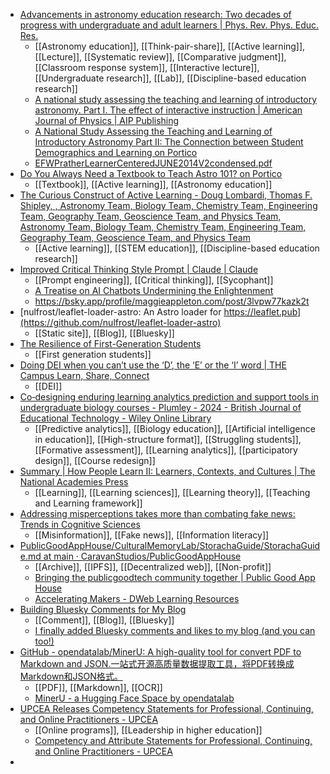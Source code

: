 - [Advancements in astronomy education research: Two decades of progress with undergraduate and adult learners | Phys. Rev. Phys. Educ. Res.](https://journals.aps.org/prper/abstract/10.1103/jp2p-97jb)
	- [[Astronomy education]], [[Think-pair-share]], [[Active learning]], [[Lecture]], [[Systematic review]], [[Comparative judgment]], [[Classroom response system]], [[Interactive lecture]], [[Undergraduate research]], [[Lab]], [[Discipline-based education research]]
	- [A national study assessing the teaching and learning of introductory astronomy. Part I. The effect of interactive instruction | American Journal of Physics | AIP Publishing](https://pubs.aip.org/aapt/ajp/article-abstract/77/4/320/1058078/A-national-study-assessing-the-teaching-and?redirectedFrom=fulltext)
	- [A National Study Assessing the Teaching and Learning of Introductory Astronomy Part II: The Connection between Student Demographics and Learning on Portico](https://access.portico.org/Portico/auView?auId=ark:%2F27927%2Fpgg3ztfdr14)
	- [EFWPratherLearnerCenteredJUNE2014V2condensed.pdf](https://www.aapt.org/Conferences/upload/EFWPratherLearnerCenteredJUNE2014V2condensed.pdf)
- [Do You Always Need a Textbook to Teach Astro 101? on Portico](https://access.portico.org/Portico/auView?auId=ark:%2F27927%2Fpgg3ztfctdr)
	- [[Textbook]], [[Active learning]], [[Astronomy education]]
- [The Curious Construct of Active Learning - Doug Lombardi, Thomas F. Shipley, , Astronomy Team, Biology Team, Chemistry Team, Engineering Team, Geography Team, Geoscience Team, and Physics Team, Astronomy Team, Biology Team, Chemistry Team, Engineering Team, Geography Team, Geoscience Team, and Physics Team](https://journals.sagepub.com/doi/10.1177/1529100620973974)
	- [[Active learning]], [[STEM education]], [[Discipline-based education research]]
- [Improved Critical Thinking Style Prompt | Claude | Claude](https://claude.ai/public/artifacts/7d637abb-a0ed-4803-8eb4-e906d8c85beb)
	- [[Prompt engineering]], [[Critical thinking]], [[Sycophant]]
	- [A Treatise on AI Chatbots Undermining the Enlightenment](https://maggieappleton.com/ai-enlightenment)
	- https://bsky.app/profile/maggieappleton.com/post/3lvpw77kazk2t
- [nulfrost/leaflet-loader-astro: An Astro loader for https://leaflet.pub](https://github.com/nulfrost/leaflet-loader-astro)
	- [[Static site]], [[Blog]], [[Bluesky]]
- [The Resilience of First-Generation Students](https://www.insidehighered.com/news/students/diversity/2025/08/06/resilience-first-generation-students)
	- [[First generation students]]
- [Doing DEI when you can’t use the ‘D’, the ‘E’ or the ‘I’ word | THE Campus Learn, Share, Connect](https://www.timeshighereducation.com/campus/doing-dei-when-you-cant-use-d-e-or-i-word)
	- [[DEI]]
- [Co‐designing enduring learning analytics prediction and support tools in undergraduate biology courses - Plumley - 2024 - British Journal of Educational Technology - Wiley Online Library](https://bera-journals.onlinelibrary.wiley.com/doi/10.1111/bjet.13472)
	- [[Predictive analytics]], [[Biology education]], [[Artificial intelligence in education]], [[High-structure format]], [[Struggling students]], [[Formative assessment]], [[Learning analytics]], [[participatory design]], [[Course redesign]]
- [Summary | How People Learn II: Learners, Contexts, and Cultures | The National Academies Press](https://nap.nationalacademies.org/read/24783/chapter/2)
	- [[Learning]], [[Learning sciences]], [[Learning theory]], [[Teaching and Learning framework]]
- [Addressing misperceptions takes more than combating fake news: Trends in Cognitive Sciences](https://www.cell.com/trends/cognitive-sciences/abstract/S1364-6613(25)00182-2)
	- [[Misinformation]], [[Fake news]], [[Information literacy]]
- [PublicGoodAppHouse/CulturalMemoryLab/StorachaGuide/StorachaGuide.md at main · CaravanStudios/PublicGoodAppHouse](https://github.com/CaravanStudios/PublicGoodAppHouse/blob/main/CulturalMemoryLab/StorachaGuide/StorachaGuide.md?utm_content=buffer1c014&utm_medium=social&utm_source=linkedin.com&utm_campaign=buffer)
	- [[Archive]], [[IPFS]], [[Decentralized web]], [[Non-profit]]
	- [Bringing the publicgoodtech community together | Public Good App House](https://www.publicgoodapphouse.org/)
	- [Accelerating Makers - DWeb Learning Resources](https://acceleratingmakers.publicgoodapphouse.org/resources)
- [Building Bluesky Comments for My Blog](https://natalie.sh/posts/bluesky-comments/)
	- [[Comment]], [[Blog]], [[Bluesky]]
	- [I finally added Bluesky comments and likes to my blog (and you can too!)](https://brittanyellich.com/bluesky-comments-likes/)
- [GitHub - opendatalab/MinerU: A high-quality tool for convert PDF to Markdown and JSON.一站式开源高质量数据提取工具，将PDF转换成Markdown和JSON格式。](https://github.com/opendatalab/MinerU)
	- [[PDF]], [[Markdown]], [[OCR]]
	- [MinerU - a Hugging Face Space by opendatalab](https://huggingface.co/spaces/opendatalab/MinerU)
- [UPCEA Releases Competency Statements for Professional, Continuing, and Online Practitioners - UPCEA](https://upcea.edu/upcea-releases-competency-statements-for-professional-continuing-and-online-practitioners/)
	- [[Online programs]], [[Leadership in higher education]]
	- [Competency and Attribute Statements for Professional, Continuing, and Online Practitioners - UPCEA](https://upcea.edu/competency-and-attribute-statements-for-professional-continuing-and-online-practitioners/)
-